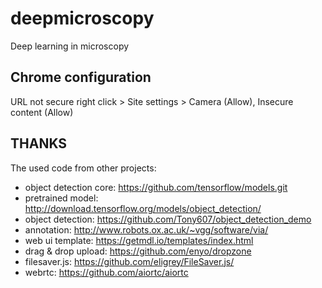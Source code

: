 # deepmicroscopy

Deep learning in microscopy

## Chrome configuration

URL not secure right click > Site settings > Camera (Allow), Insecure content (Allow)

## THANKS

The used code from other projects:
* object detection core: https://github.com/tensorflow/models.git
* pretrained model: http://download.tensorflow.org/models/object_detection/
* object detection: https://github.com/Tony607/object_detection_demo
* annotation: http://www.robots.ox.ac.uk/~vgg/software/via/
* web ui template: https://getmdl.io/templates/index.html
* drag & drop upload: https://github.com/enyo/dropzone
* filesaver.js: https://github.com/eligrey/FileSaver.js/
* webrtc: https://github.com/aiortc/aiortc
